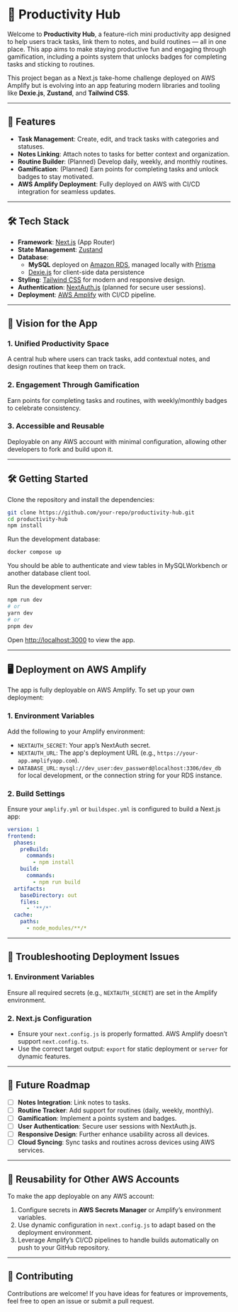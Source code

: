 # 📝 Productivity Hub

Welcome to **Productivity Hub**, a feature-rich mini productivity app designed to help users track tasks, link them to notes, and build routines — all in one place. This app aims to make staying productive fun and engaging through gamification, including a points system that unlocks badges for completing tasks and sticking to routines.

This project began as a Next.js take-home challenge deployed on AWS Amplify but is evolving into an app featuring modern libraries and tooling like **Dexie.js**, **Zustand**, and **Tailwind CSS**.

---

## 🚀 Features

- **Task Management**: Create, edit, and track tasks with categories and statuses.
- **Notes Linking**: Attach notes to tasks for better context and organization.
- **Routine Builder**: (Planned) Develop daily, weekly, and monthly routines.
- **Gamification**: (Planned) Earn points for completing tasks and unlock badges to stay motivated.
- **AWS Amplify Deployment**: Fully deployed on AWS with CI/CD integration for seamless updates.

---

## 🛠️ Tech Stack

- **Framework**: [Next.js](https://nextjs.org) (App Router)
- **State Management**: [Zustand](https://zustand-demo.pmnd.rs)
- **Database**:
  - **MySQL** deployed on [Amazon RDS](https://aws.amazon.com/rds/), managed locally with [Prisma](https://www.prisma.io)
  - [Dexie.js](https://dexie.org) for client-side data persistence
- **Styling**: [Tailwind CSS](https://tailwindcss.com) for modern and responsive design.
- **Authentication**: [NextAuth.js](https://next-auth.js.org) (planned for secure user sessions).
- **Deployment**: [AWS Amplify](https://aws.amazon.com/amplify) with CI/CD pipeline.

---

## 🌟 Vision for the App

### 1. **Unified Productivity Space**

A central hub where users can track tasks, add contextual notes, and design routines that keep them on track.

### 2. **Engagement Through Gamification**

Earn points for completing tasks and routines, with weekly/monthly badges to celebrate consistency.

### 3. **Accessible and Reusable**

Deployable on any AWS account with minimal configuration, allowing other developers to fork and build upon it.

---

## 🛠️ Getting Started

Clone the repository and install the dependencies:

```bash
git clone https://github.com/your-repo/productivity-hub.git
cd productivity-hub
npm install
```

Run the development database:

```bash
docker compose up
```

You should be able to authenticate and view tables in MySQLWorkbench or another database client tool.

Run the development server:

```bash
npm run dev
# or
yarn dev
# or
pnpm dev
```

Open [http://localhost:3000](http://localhost:3000) to view the app.

---

## 🖥️ Deployment on AWS Amplify

The app is fully deployable on AWS Amplify. To set up your own deployment:

### 1. **Environment Variables**

Add the following to your Amplify environment:

- `NEXTAUTH_SECRET`: Your app’s NextAuth secret.
- `NEXTAUTH_URL`: The app's deployment URL (e.g., `https://your-app.amplifyapp.com`).
- `DATABASE_URL`: `mysql://dev_user:dev_password@localhost:3306/dev_db` for local development, or the connection string for your RDS instance.

### 2. **Build Settings**

Ensure your `amplify.yml` or `buildspec.yml` is configured to build a Next.js app:

```yaml
version: 1
frontend:
  phases:
    preBuild:
      commands:
        - npm install
    build:
      commands:
        - npm run build
  artifacts:
    baseDirectory: out
    files:
      - '**/*'
  cache:
    paths:
      - node_modules/**/*
```

---

## 🐞 Troubleshooting Deployment Issues

### 1. **Environment Variables**

Ensure all required secrets (e.g., `NEXTAUTH_SECRET`) are set in the Amplify environment.

### 2. **Next.js Configuration**

- Ensure your `next.config.js` is properly formatted. AWS Amplify doesn’t support `next.config.ts`.
- Use the correct target output: `export` for static deployment or `server` for dynamic features.

---

## 🔮 Future Roadmap

- [ ] **Notes Integration**: Link notes to tasks.
- [ ] **Routine Tracker**: Add support for routines (daily, weekly, monthly).
- [ ] **Gamification**: Implement a points system and badges.
- [ ] **User Authentication**: Secure user sessions with NextAuth.js.
- [ ] **Responsive Design**: Further enhance usability across all devices.
- [ ] **Cloud Syncing**: Sync tasks and routines across devices using AWS services.

---

## 🧩 Reusability for Other AWS Accounts

To make the app deployable on any AWS account:

1. Configure secrets in **AWS Secrets Manager** or Amplify’s environment variables.
2. Use dynamic configuration in `next.config.js` to adapt based on the deployment environment.
3. Leverage Amplify’s CI/CD pipelines to handle builds automatically on push to your GitHub repository.

---

## 🤝 Contributing

Contributions are welcome! If you have ideas for features or improvements, feel free to open an issue or submit a pull request.
